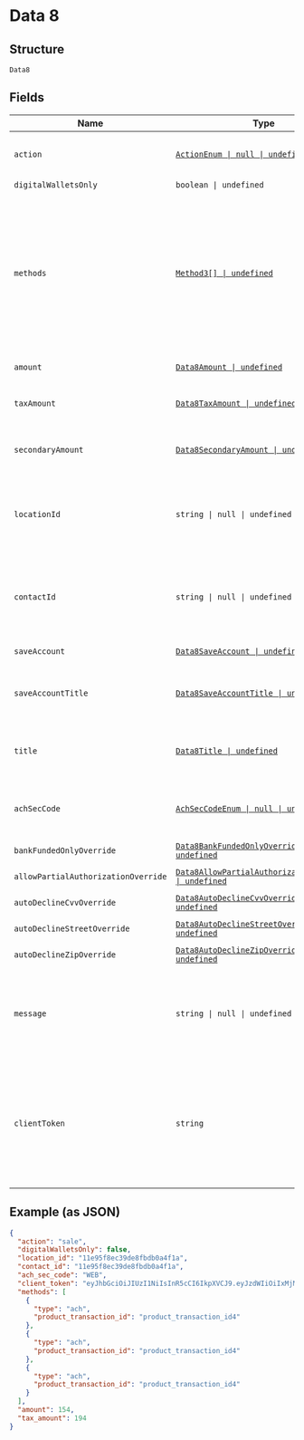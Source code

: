 
# Data 8

## Structure

`Data8`

## Fields

| Name | Type | Tags | Description |
|  --- | --- | --- | --- |
| `action` | [`ActionEnum \| null \| undefined`](../../doc/models/action-enum.md) | Optional | The action to be performed<br>**Default**: `ActionEnum.Sale` |
| `digitalWalletsOnly` | `boolean \| undefined` | Optional | **Default**: `false` |
| `methods` | [`Method3[] \| undefined`](../../doc/models/method-3.md) | Optional | By default the system will try to offer all the availables payment methods from your account. But if you like, you can specify exactly what services you want to use.<br>**Constraints**: *Minimum Items*: `1`, *Unique Items Required* |
| `amount` | [`Data8Amount \| undefined`](../../doc/models/containers/data-8-amount.md) | Optional | This is a container for any-of cases. |
| `taxAmount` | [`Data8TaxAmount \| undefined`](../../doc/models/containers/data-8-tax-amount.md) | Optional | This is a container for any-of cases.<br>**Constraints**: `>= 1`, `<= 999999999` |
| `secondaryAmount` | [`Data8SecondaryAmount \| undefined`](../../doc/models/containers/data-8-secondary-amount.md) | Optional | This is a container for any-of cases.<br>**Constraints**: `>= 0`, `<= 999999999` |
| `locationId` | `string \| null \| undefined` | Optional | Location ID<br>**Constraints**: *Pattern*: `^(([0-9a-fA-F\-]{24,36})\|(([0-9a-fA-F]{8})-(([0-9a-fA-F]{4}\-){3})([0-9a-fA-F]{12})))$` |
| `contactId` | `string \| null \| undefined` | Optional | Contact ID<br>**Constraints**: *Pattern*: `^(([0-9a-fA-F\-]{24,36})\|(([0-9a-fA-F]{8})-(([0-9a-fA-F]{4}\-){3})([0-9a-fA-F]{12})))$` |
| `saveAccount` | [`Data8SaveAccount \| undefined`](../../doc/models/containers/data-8-save-account.md) | Optional | This is a container for any-of cases. |
| `saveAccountTitle` | [`Data8SaveAccountTitle \| undefined`](../../doc/models/containers/data-8-save-account-title.md) | Optional | This is a container for any-of cases.<br>**Constraints**: *Maximum Length*: `16` |
| `title` | [`Data8Title \| undefined`](../../doc/models/containers/data-8-title.md) | Optional | This is a container for any-of cases.<br>**Constraints**: *Maximum Length*: `16` |
| `achSecCode` | [`AchSecCodeEnum \| null \| undefined`](../../doc/models/ach-sec-code-enum.md) | Optional | SEC code for the transaction if it's an ACH transaction<br>**Default**: `AchSecCodeEnum.WEB` |
| `bankFundedOnlyOverride` | [`Data8BankFundedOnlyOverride \| undefined`](../../doc/models/containers/data-8-bank-funded-only-override.md) | Optional | This is a container for any-of cases. |
| `allowPartialAuthorizationOverride` | [`Data8AllowPartialAuthorizationOverride \| undefined`](../../doc/models/containers/data-8-allow-partial-authorization-override.md) | Optional | This is a container for any-of cases. |
| `autoDeclineCvvOverride` | [`Data8AutoDeclineCvvOverride \| undefined`](../../doc/models/containers/data-8-auto-decline-cvv-override.md) | Optional | This is a container for any-of cases. |
| `autoDeclineStreetOverride` | [`Data8AutoDeclineStreetOverride \| undefined`](../../doc/models/containers/data-8-auto-decline-street-override.md) | Optional | This is a container for any-of cases. |
| `autoDeclineZipOverride` | [`Data8AutoDeclineZipOverride \| undefined`](../../doc/models/containers/data-8-auto-decline-zip-override.md) | Optional | This is a container for any-of cases. |
| `message` | `string \| null \| undefined` | Optional | A custom text message that displays after the payment is processed.<br>**Constraints**: *Maximum Length*: `120` |
| `clientToken` | `string` | Required | A JWT to be used to create the elements.<br><br>> This is a one-time only use token.<br>> Do not store for long term use, it expires after 48 hours. |

## Example (as JSON)

```json
{
  "action": "sale",
  "digitalWalletsOnly": false,
  "location_id": "11e95f8ec39de8fbdb0a4f1a",
  "contact_id": "11e95f8ec39de8fbdb0a4f1a",
  "ach_sec_code": "WEB",
  "client_token": "eyJhbGciOiJIUzI1NiIsInR5cCI6IkpXVCJ9.eyJzdWIiOiIxMjM0NTY3ODkwIiwibmFtZSI6IkpvaG4gRG9lIiwiaWF0IjoxNTE2MjM5MDIyfQ.SflKxwRJSMeKKF2QT4fwpMeJf36POk6yJV_adQssw5c",
  "methods": [
    {
      "type": "ach",
      "product_transaction_id": "product_transaction_id4"
    },
    {
      "type": "ach",
      "product_transaction_id": "product_transaction_id4"
    },
    {
      "type": "ach",
      "product_transaction_id": "product_transaction_id4"
    }
  ],
  "amount": 154,
  "tax_amount": 194
}
```


